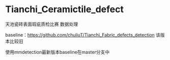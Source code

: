 # Tianchi_Ceramictile_defect
天池瓷砖表面瑕疵质检比赛 数据处理

baseline：https://github.com/chuliuT/Tianchi_Fabric_defects_detection
该版本比较旧

使用mmdetection最新版本baseline在master分支中
